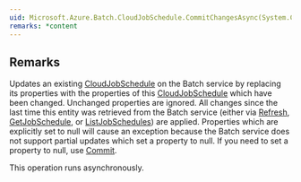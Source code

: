 ```yaml
---  
uid: Microsoft.Azure.Batch.CloudJobSchedule.CommitChangesAsync(System.Collections.Generic.IEnumerable{Microsoft.Azure.Batch.BatchClientBehavior},System.Threading.CancellationToken)  
remarks: *content  
---  
```

  
## Remarks  
 Updates an existing [CloudJobSchedule](assetId:///T:Microsoft.Azure.Batch.CloudJobSchedule?qualifyHint=False&autoUpgrade=True) on the Batch service by replacing its properties with the properties of this [CloudJobSchedule](assetId:///T:Microsoft.Azure.Batch.CloudJobSchedule?qualifyHint=False&autoUpgrade=True) which have been changed.             Unchanged properties are ignored.             All changes since the last time this entity was retrieved from the Batch service (either via [Refresh](assetId:///M:Microsoft.Azure.Batch.CloudJobSchedule.Refresh(Microsoft.Azure.Batch.DetailLevel,System.Collections.Generic.IEnumerable{Microsoft.Azure.Batch.BatchClientBehavior})?qualifyHint=False&autoUpgrade=True), [GetJobSchedule](assetId:///M:Microsoft.Azure.Batch.JobScheduleOperations.GetJobSchedule(System.String,Microsoft.Azure.Batch.DetailLevel,System.Collections.Generic.IEnumerable{Microsoft.Azure.Batch.BatchClientBehavior})?qualifyHint=False&autoUpgrade=True),             or [ListJobSchedules](assetId:///M:Microsoft.Azure.Batch.JobScheduleOperations.ListJobSchedules(Microsoft.Azure.Batch.DetailLevel,System.Collections.Generic.IEnumerable{Microsoft.Azure.Batch.BatchClientBehavior})?qualifyHint=False&autoUpgrade=True)) are applied.             Properties which are explicitly set to null will cause an exception because the Batch service does not support partial updates which set a property to null.             If you need to set a property to null, use [Commit](assetId:///M:Microsoft.Azure.Batch.CloudJobSchedule.Commit(System.Collections.Generic.IEnumerable{Microsoft.Azure.Batch.BatchClientBehavior})?qualifyHint=False&autoUpgrade=True).  
  
 This operation runs asynchronously.